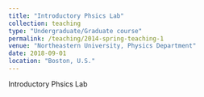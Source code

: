 ```yaml
---
title: "Introductory Phsics Lab"
collection: teaching
type: "Undergraduate/Graduate course"
permalink: /teaching/2014-spring-teaching-1
venue: "Northeastern University, Physics Department"
date: 2018-09-01
location: "Boston, U.S."
---
```


Introductory Phsics Lab

